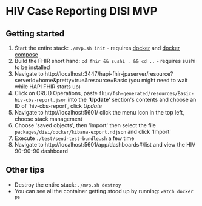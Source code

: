 # HIV Case Reporting DISI MVP

## Getting started

1. Start the entire stack: `./mvp.sh init` - requires [docker](https://docs.docker.com/get-docker/) and [docker compose](https://docs.docker.com/compose/install/)
2. Build the FHIR short hand: `cd fhir && sushi . && cd ..` - requires sushi to be installed
3. Navigate to http://localhost:3447/hapi-fhir-jpaserver/resource?serverId=home&pretty=true&resource=Basic (you might need to wait while HAPI FHIR starts up)
4. Click on CRUD Operations, paste `fhir/fsh-generated/resources/Basic-hiv-cbs-report.json` into the **'Update'** section's contents and choose an ID of 'hiv-cbs-report', click _Update_
5. Navigate to http://localhost:5601/ click the menu icon in the top left, choose stack management
6. Choose 'saved objects', then 'import' then select the file `packages/disi/docker/kibana-export.ndjson` and click 'Import'
7. Execute `./test/send-test-bundle.sh` a few time
8. Navigate to http://localhost:5601/app/dashboards#/list and view the HIV 90-90-90 dashboard

## Other tips
* Destroy the entire stack: `./mvp.sh destroy`
* You can see all the container getting stood up by running: `watch docker ps`
